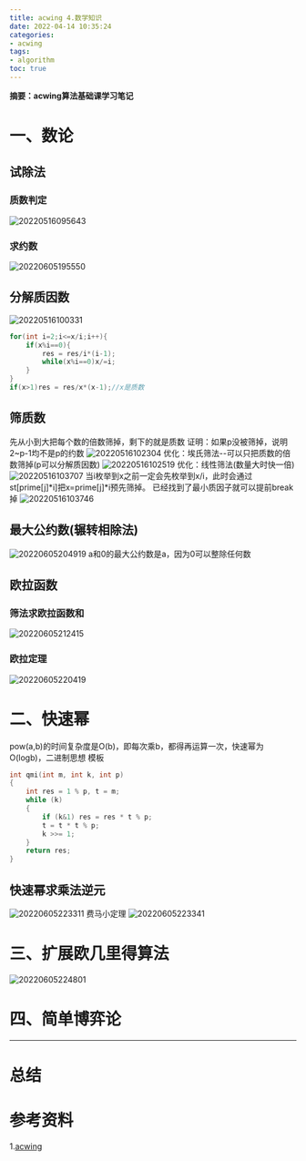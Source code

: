 ```yaml
---
title: acwing 4.数学知识
date: 2022-04-14 10:35:24
categories:
- acwing
tags:
- algorithm
toc: true
---
```

**摘要：acwing算法基础课学习笔记**
<!-- more -->
# 一、数论
## 试除法
### 质数判定
![20220516095643](https://s2.loli.net/2022/05/16/nscD357uBbYtdvk.png)
### 求约数
![20220605195550](https://s2.loli.net/2022/06/05/KTrVuya7qxSvcUb.png)
## 分解质因数
![20220516100331](https://s2.loli.net/2022/05/16/wCDprviqU1f4PoR.png)
```c++
for(int i=2;i<=x/i;i++){
    if(x%i==0){
        res = res/i*(i-1);
        while(x%i==0)x/=i;
    }
}
if(x>1)res = res/x*(x-1);//x是质数
```
## 筛质数
先从小到大把每个数的倍数筛掉，剩下的就是质数
证明：如果p没被筛掉，说明2~p-1均不是p的约数
![20220516102304](https://s2.loli.net/2022/05/16/3GpfxReTUhIzrZ8.png)
优化：埃氏筛法--可以只把质数的倍数筛掉(p可以分解质因数)
![20220516102519](https://s2.loli.net/2022/05/16/TVC5DjUwOtdz3Wy.png)
优化：线性筛法(数量大时快一倍)
![20220516103707](https://s2.loli.net/2022/05/16/7wjuFIbBGDrTE6f.png)
当i枚举到x之前一定会先枚举到x/i，此时会通过st[prime[j]*i]把x=prime[j]*i预先筛掉。
已经找到了最小质因子就可以提前break掉
![20220516103746](https://s2.loli.net/2022/05/16/B4WECaZJ83lySIu.png)

## 最大公约数(辗转相除法)
![20220605204919](https://s2.loli.net/2022/06/05/J2lZSHovKXd9Ici.png)
a和0的最大公约数是a，因为0可以整除任何数

## 欧拉函数
### 筛法求欧拉函数和
![20220605212415](https://s2.loli.net/2022/06/05/RVteIvLJABa2Wjk.png)
### 欧拉定理
![20220605220419](https://s2.loli.net/2022/06/05/zoj6VZgPBdQsi3G.png)
# 二、快速幂
pow(a,b)的时间复杂度是O(b)，即每次乘b，都得再运算一次，快速幂为O(logb)，二进制思想
模板
```c++
int qmi(int m, int k, int p)
{
    int res = 1 % p, t = m;
    while (k)
    {
        if (k&1) res = res * t % p;
        t = t * t % p;
        k >>= 1;
    }
    return res;
}
```
## 快速幂求乘法逆元
![20220605223311](https://s2.loli.net/2022/06/05/MaDn7uW1Eht8SXm.png)
费马小定理
![20220605223341](https://s2.loli.net/2022/06/05/Sx4q8UGsihDkgcz.png)

# 三、扩展欧几里得算法
![20220605224801](https://s2.loli.net/2022/06/05/RQAOvIxlFyYtgW8.png)


# 四、简单博弈论


---
# 总结

# 参考资料
1.[acwing](https://www.acwing.com/blog/)